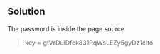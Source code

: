## Solution

The password is inside the page source
<!--The password for natas1 is gtVrDuiDfck831PqWsLEZy5gyDz1clto -->

> key =
gtVrDuiDfck831PqWsLEZy5gyDz1clto
